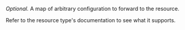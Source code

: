 *Optional.* A map of arbitrary configuration to forward to the resource. 

Refer to the resource type's documentation to see what it supports.